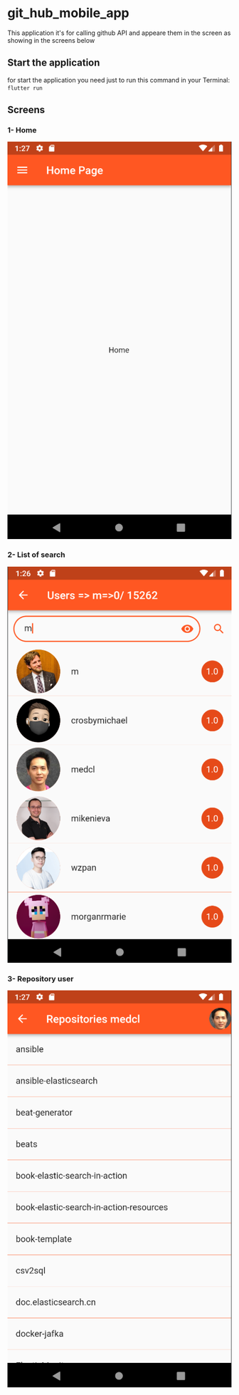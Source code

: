 # git_hub_mobile_app

This application it's for calling github API and  appeare them in  the screen as showing in the screens below

## Start the application

for start the application you need just to run this command in your Terminal:
`flutter run`

## Screens
### 1- Home
![](./cap/0.png)
### 2- List of search
![](./cap/1.png)
### 3- Repository user
![](./cap/2.png)
